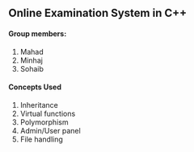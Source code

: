 <h2>Online Examination System in C++</h2>

<h4>Group members:</h4>

1. Mahad
2. Minhaj
3. Sohaib

<h4>Concepts Used</h4>

1) Inheritance
2) Virtual functions
3) Polymorphism
4) Admin/User panel
5) File handling